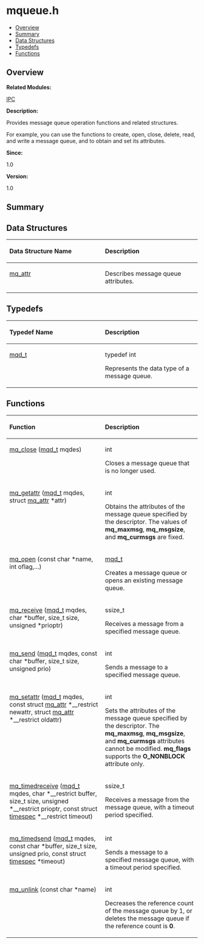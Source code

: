 # mqueue.h<a name="EN-US_TOPIC_0000001055707980"></a>

-   [Overview](#section1491034778165628)
-   [Summary](#section636051123165628)
-   [Data Structures](#nested-classes)
-   [Typedefs](#typedef-members)
-   [Functions](#func-members)

## **Overview**<a name="section1491034778165628"></a>

**Related Modules:**

[IPC](ipc.md)

**Description:**

Provides message queue operation functions and related structures. 

For example, you can use the functions to create, open, close, delete, read, and write a message queue, and to obtain and set its attributes.

**Since:**

1.0

**Version:**

1.0

## **Summary**<a name="section636051123165628"></a>

## Data Structures<a name="nested-classes"></a>

<a name="table2100401365165628"></a>
<table><thead align="left"><tr id="row1047184059165628"><th class="cellrowborder" valign="top" width="50%" id="mcps1.1.3.1.1"><p id="p1384415785165628"><a name="p1384415785165628"></a><a name="p1384415785165628"></a>Data Structure Name</p>
</th>
<th class="cellrowborder" valign="top" width="50%" id="mcps1.1.3.1.2"><p id="p439596399165628"><a name="p439596399165628"></a><a name="p439596399165628"></a>Description</p>
</th>
</tr>
</thead>
<tbody><tr id="row1064103480165628"><td class="cellrowborder" valign="top" width="50%" headers="mcps1.1.3.1.1 "><p id="p1392905226165628"><a name="p1392905226165628"></a><a name="p1392905226165628"></a><a href="mq_attr.md">mq_attr</a></p>
</td>
<td class="cellrowborder" valign="top" width="50%" headers="mcps1.1.3.1.2 "><p id="p2144928861165628"><a name="p2144928861165628"></a><a name="p2144928861165628"></a>Describes message queue attributes. </p>
</td>
</tr>
</tbody>
</table>

## Typedefs<a name="typedef-members"></a>

<a name="table1970830954165628"></a>
<table><thead align="left"><tr id="row194137190165628"><th class="cellrowborder" valign="top" width="50%" id="mcps1.1.3.1.1"><p id="p2011712715165628"><a name="p2011712715165628"></a><a name="p2011712715165628"></a>Typedef Name</p>
</th>
<th class="cellrowborder" valign="top" width="50%" id="mcps1.1.3.1.2"><p id="p540641268165628"><a name="p540641268165628"></a><a name="p540641268165628"></a>Description</p>
</th>
</tr>
</thead>
<tbody><tr id="row1223451664165628"><td class="cellrowborder" valign="top" width="50%" headers="mcps1.1.3.1.1 "><p id="p566782475165628"><a name="p566782475165628"></a><a name="p566782475165628"></a><a href="ipc.md#ga4820b065fbcbb30569e78e64ef5ad809">mqd_t</a></p>
</td>
<td class="cellrowborder" valign="top" width="50%" headers="mcps1.1.3.1.2 "><p id="p297097593165628"><a name="p297097593165628"></a><a name="p297097593165628"></a> typedef int </p>
<p id="p63535455165628"><a name="p63535455165628"></a><a name="p63535455165628"></a>Represents the data type of a message queue. </p>
</td>
</tr>
</tbody>
</table>

## Functions<a name="func-members"></a>

<a name="table299348251165628"></a>
<table><thead align="left"><tr id="row1684732811165628"><th class="cellrowborder" valign="top" width="50%" id="mcps1.1.3.1.1"><p id="p1327396842165628"><a name="p1327396842165628"></a><a name="p1327396842165628"></a>Function</p>
</th>
<th class="cellrowborder" valign="top" width="50%" id="mcps1.1.3.1.2"><p id="p457659305165628"><a name="p457659305165628"></a><a name="p457659305165628"></a>Description</p>
</th>
</tr>
</thead>
<tbody><tr id="row1021530365165628"><td class="cellrowborder" valign="top" width="50%" headers="mcps1.1.3.1.1 "><p id="p1812154826165628"><a name="p1812154826165628"></a><a name="p1812154826165628"></a><a href="ipc.md#ga3fbd3906296be63451c64d69be2bc371">mq_close</a> (<a href="ipc.md#ga4820b065fbcbb30569e78e64ef5ad809">mqd_t</a> mqdes)</p>
</td>
<td class="cellrowborder" valign="top" width="50%" headers="mcps1.1.3.1.2 "><p id="p1288054161165628"><a name="p1288054161165628"></a><a name="p1288054161165628"></a>int </p>
<p id="p945222396165628"><a name="p945222396165628"></a><a name="p945222396165628"></a>Closes a message queue that is no longer used. </p>
</td>
</tr>
<tr id="row1309653656165628"><td class="cellrowborder" valign="top" width="50%" headers="mcps1.1.3.1.1 "><p id="p362282286165628"><a name="p362282286165628"></a><a name="p362282286165628"></a><a href="ipc.md#ga8fafe8b1183830322f8ff875f4e6cb4c">mq_getattr</a> (<a href="ipc.md#ga4820b065fbcbb30569e78e64ef5ad809">mqd_t</a> mqdes, struct <a href="mq_attr.md">mq_attr</a> *attr)</p>
</td>
<td class="cellrowborder" valign="top" width="50%" headers="mcps1.1.3.1.2 "><p id="p95915196165628"><a name="p95915196165628"></a><a name="p95915196165628"></a>int </p>
<p id="p1788990053165628"><a name="p1788990053165628"></a><a name="p1788990053165628"></a>Obtains the attributes of the message queue specified by the descriptor. The values of <strong id="b1301883766165628"><a name="b1301883766165628"></a><a name="b1301883766165628"></a>mq_maxmsg</strong>, <strong id="b484286674165628"><a name="b484286674165628"></a><a name="b484286674165628"></a>mq_msgsize</strong>, and <strong id="b1254293583165628"><a name="b1254293583165628"></a><a name="b1254293583165628"></a>mq_curmsgs</strong> are fixed. </p>
</td>
</tr>
<tr id="row1305902537165628"><td class="cellrowborder" valign="top" width="50%" headers="mcps1.1.3.1.1 "><p id="p1808792083165628"><a name="p1808792083165628"></a><a name="p1808792083165628"></a><a href="ipc.md#gaf5d8bf423701bd1783849119511381a5">mq_open</a> (const char *name, int oflag,...)</p>
</td>
<td class="cellrowborder" valign="top" width="50%" headers="mcps1.1.3.1.2 "><p id="p22499932165628"><a name="p22499932165628"></a><a name="p22499932165628"></a><a href="ipc.md#ga4820b065fbcbb30569e78e64ef5ad809">mqd_t</a> </p>
<p id="p1911639915165628"><a name="p1911639915165628"></a><a name="p1911639915165628"></a>Creates a message queue or opens an existing message queue. </p>
</td>
</tr>
<tr id="row1693301157165628"><td class="cellrowborder" valign="top" width="50%" headers="mcps1.1.3.1.1 "><p id="p749613674165628"><a name="p749613674165628"></a><a name="p749613674165628"></a><a href="ipc.md#gafcd715bf914289ca502136ef7022eab7">mq_receive</a> (<a href="ipc.md#ga4820b065fbcbb30569e78e64ef5ad809">mqd_t</a> mqdes, char *buffer, size_t size, unsigned *prioptr)</p>
</td>
<td class="cellrowborder" valign="top" width="50%" headers="mcps1.1.3.1.2 "><p id="p1353939611165628"><a name="p1353939611165628"></a><a name="p1353939611165628"></a>ssize_t </p>
<p id="p526149870165628"><a name="p526149870165628"></a><a name="p526149870165628"></a>Receives a message from a specified message queue. </p>
</td>
</tr>
<tr id="row1605540558165628"><td class="cellrowborder" valign="top" width="50%" headers="mcps1.1.3.1.1 "><p id="p637599648165628"><a name="p637599648165628"></a><a name="p637599648165628"></a><a href="ipc.md#ga2d07e256d809a61bdc82178cb0dd1ba1">mq_send</a> (<a href="ipc.md#ga4820b065fbcbb30569e78e64ef5ad809">mqd_t</a> mqdes, const char *buffer, size_t size, unsigned prio)</p>
</td>
<td class="cellrowborder" valign="top" width="50%" headers="mcps1.1.3.1.2 "><p id="p965934303165628"><a name="p965934303165628"></a><a name="p965934303165628"></a>int </p>
<p id="p27152942165628"><a name="p27152942165628"></a><a name="p27152942165628"></a>Sends a message to a specified message queue. </p>
</td>
</tr>
<tr id="row1454942468165628"><td class="cellrowborder" valign="top" width="50%" headers="mcps1.1.3.1.1 "><p id="p428083465165628"><a name="p428083465165628"></a><a name="p428083465165628"></a><a href="ipc.md#gaf5cc07adf7823fac8611200b55fc3a27">mq_setattr</a> (<a href="ipc.md#ga4820b065fbcbb30569e78e64ef5ad809">mqd_t</a> mqdes, const struct <a href="mq_attr.md">mq_attr</a> *__restrict newattr, struct <a href="mq_attr.md">mq_attr</a> *__restrict oldattr)</p>
</td>
<td class="cellrowborder" valign="top" width="50%" headers="mcps1.1.3.1.2 "><p id="p949561898165628"><a name="p949561898165628"></a><a name="p949561898165628"></a>int </p>
<p id="p762803739165628"><a name="p762803739165628"></a><a name="p762803739165628"></a>Sets the attributes of the message queue specified by the descriptor. The <strong id="b1121550602165628"><a name="b1121550602165628"></a><a name="b1121550602165628"></a>mq_maxmsg</strong>, <strong id="b1392606765165628"><a name="b1392606765165628"></a><a name="b1392606765165628"></a>mq_msgsize</strong>, and <strong id="b1084812696165628"><a name="b1084812696165628"></a><a name="b1084812696165628"></a>mq_curmsgs</strong> attributes cannot be modified. <strong id="b2094652801165628"><a name="b2094652801165628"></a><a name="b2094652801165628"></a>mq_flags</strong> supports the <strong id="b1882172352165628"><a name="b1882172352165628"></a><a name="b1882172352165628"></a>O_NONBLOCK</strong> attribute only. </p>
</td>
</tr>
<tr id="row2006146875165628"><td class="cellrowborder" valign="top" width="50%" headers="mcps1.1.3.1.1 "><p id="p2062241187165628"><a name="p2062241187165628"></a><a name="p2062241187165628"></a><a href="ipc.md#gaa291cc1bc8bb02fd24bd0d4c563350f4">mq_timedreceive</a> (<a href="ipc.md#ga4820b065fbcbb30569e78e64ef5ad809">mqd_t</a> mqdes, char *__restrict buffer, size_t size, unsigned *__restrict prioptr, const struct <a href="timespec.md">timespec</a> *__restrict timeout)</p>
</td>
<td class="cellrowborder" valign="top" width="50%" headers="mcps1.1.3.1.2 "><p id="p1872506426165628"><a name="p1872506426165628"></a><a name="p1872506426165628"></a>ssize_t </p>
<p id="p132221054165628"><a name="p132221054165628"></a><a name="p132221054165628"></a>Receives a message from the message queue, with a timeout period specified. </p>
</td>
</tr>
<tr id="row2124356571165628"><td class="cellrowborder" valign="top" width="50%" headers="mcps1.1.3.1.1 "><p id="p1994658936165628"><a name="p1994658936165628"></a><a name="p1994658936165628"></a><a href="ipc.md#gae59709d01cc34d009edfeae9900568cb">mq_timedsend</a> (<a href="ipc.md#ga4820b065fbcbb30569e78e64ef5ad809">mqd_t</a> mqdes, const char *buffer, size_t size, unsigned prio, const struct <a href="timespec.md">timespec</a> *timeout)</p>
</td>
<td class="cellrowborder" valign="top" width="50%" headers="mcps1.1.3.1.2 "><p id="p1595931843165628"><a name="p1595931843165628"></a><a name="p1595931843165628"></a>int </p>
<p id="p3618479165628"><a name="p3618479165628"></a><a name="p3618479165628"></a>Sends a message to a specified message queue, with a timeout period specified. </p>
</td>
</tr>
<tr id="row987982389165628"><td class="cellrowborder" valign="top" width="50%" headers="mcps1.1.3.1.1 "><p id="p44425642165628"><a name="p44425642165628"></a><a name="p44425642165628"></a><a href="ipc.md#gaccd8c5ee36e60d990963e1d544ef4140">mq_unlink</a> (const char *name)</p>
</td>
<td class="cellrowborder" valign="top" width="50%" headers="mcps1.1.3.1.2 "><p id="p1733470881165628"><a name="p1733470881165628"></a><a name="p1733470881165628"></a>int </p>
<p id="p82884973165628"><a name="p82884973165628"></a><a name="p82884973165628"></a>Decreases the reference count of the message queue by 1, or deletes the message queue if the reference count is <strong id="b1084221323165628"><a name="b1084221323165628"></a><a name="b1084221323165628"></a>0</strong>. </p>
</td>
</tr>
</tbody>
</table>


